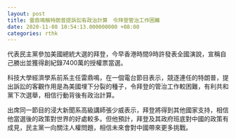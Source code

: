 ```yaml
---
layout: post
title: 雷鼎鳴稱特朗普提訴訟有政治計算　令拜登管治工作困難
date: 2020-11-08 10:54:13.000000000 +08:00
categories: rthk
---
```


代表民主黨參加美國總統大選的拜登，今早香港時間9時許發表全國演說，宣稱自己勝出並獲得創紀錄7400萬的授權票當選。

科技大學經濟學系前系主任雷鼎鳴，在一個電台節目表示，競逐連任的特朗普，提出訴訟的客觀作用是為美國埋下分裂的種子，令拜登的管治工作較困難，有利共和黨下次選舉，相信行動背後有政治計算。

出席同一節目的浸大新聞系高級講師張少威表示，拜登將得到其他國家支持，相信他當選後的政策對世界的好處較多。但他預計，拜登及其政府班底對中國的政策有成見，民主黨一向關注人權問題，相信未來會對中國帶來更多挑戰。
